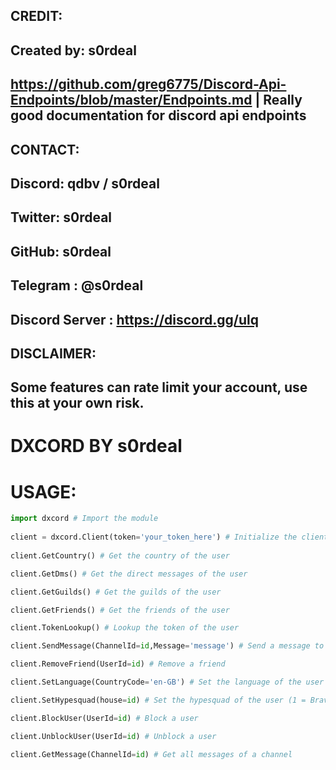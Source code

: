 ## CREDIT:  
##      Created by: s0rdeal
##      
##      https://github.com/greg6775/Discord-Api-Endpoints/blob/master/Endpoints.md | Really good documentation for discord api endpoints

## CONTACT:
##      Discord: qdbv / s0rdeal
##      Twitter: s0rdeal
##      GitHub: s0rdeal
##      Telegram : @s0rdeal
##      
##      Discord Server : https://discord.gg/ulq

## DISCLAIMER:
##      Some features can rate limit your account, use this at your own risk.



# DXCORD BY s0rdeal

# USAGE:

```python
import dxcord # Import the module
       
client = dxcord.Client(token='your_token_here') # Initialize the client with your token
      
client.GetCountry() # Get the country of the user

client.GetDms() # Get the direct messages of the user

client.GetGuilds() # Get the guilds of the user

client.GetFriends() # Get the friends of the user

client.TokenLookup() # Lookup the token of the user

client.SendMessage(ChannelId=id,Message='message') # Send a message to a channel

client.RemoveFriend(UserId=id) # Remove a friend

client.SetLanguage(CountryCode='en-GB') # Set the language of the user ('da','de','en-GB','en-US','es-ES','fr','hr','it','lt','hu','nl','no','pl','pt-BR','ro','fi','sv-SE','vi','tr','cs','el','bg','ru','uk','th','zh-CN','ja','ko')

client.SetHypesquad(house=id) # Set the hypesquad of the user (1 = Bravery, 2 = Brillance, 3 = Balance)

client.BlockUser(UserId=id) # Block a user

client.UnblockUser(UserId=id) # Unblock a user

client.GetMessage(ChannelId=id) # Get all messages of a channel

```